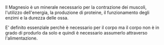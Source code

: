 Il Magnesio è un minerale necessario per la contrazione dei muscoli, l'utilizzo dell'energia, la produzione di proteine, il funzionamento degli enzimi
e la durezza delle ossa.

E' definito essenziale perchè è necessario per il corpo ma il corpo non è in grado di produrlo da solo e quindi è necessario assumerlo attraverso
l'alimentazione.
